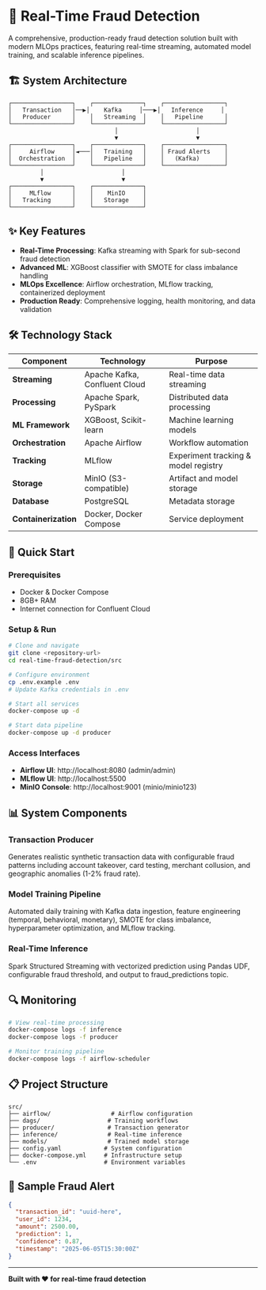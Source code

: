 # 🚨 Real-Time Fraud Detection

A comprehensive, production-ready fraud detection solution built with modern MLOps practices, featuring real-time streaming, automated model training, and scalable inference pipelines.

## 🏗️ **System Architecture**

```
┌─────────────────┐    ┌──────────────┐    ┌─────────────────┐
│   Transaction   │──▶│    Kafka     │───▶│   Inference     │
│   Producer      │    │   Streaming  │    │   Pipeline      │
└─────────────────┘    └──────────────┘    └─────────────────┘
                              │                      │
                              ▼                      ▼
┌─────────────────┐    ┌──────────────┐    ┌─────────────────┐
│     Airflow     │◄───│   Training   │    │ Fraud Alerts    │
│  Orchestration  │    │   Pipeline   │    │   (Kafka)       │
└─────────────────┘    └──────────────┘    └─────────────────┘
         │                      │
         ▼                      ▼
┌─────────────────┐    ┌──────────────┐
│     MLflow      │    │    MinIO     │
│   Tracking      │    │   Storage    │
└─────────────────┘    └──────────────┘
```

## ✨ **Key Features**

- **Real-Time Processing**: Kafka streaming with Spark for sub-second fraud detection
- **Advanced ML**: XGBoost classifier with SMOTE for class imbalance handling
- **MLOps Excellence**: Airflow orchestration, MLflow tracking, containerized deployment
- **Production Ready**: Comprehensive logging, health monitoring, and data validation

## 🛠️ **Technology Stack**

| Component | Technology | Purpose |
|-----------|------------|---------|
| **Streaming** | Apache Kafka, Confluent Cloud | Real-time data streaming |
| **Processing** | Apache Spark, PySpark | Distributed data processing |
| **ML Framework** | XGBoost, Scikit-learn | Machine learning models |
| **Orchestration** | Apache Airflow | Workflow automation |
| **Tracking** | MLflow | Experiment tracking & model registry |
| **Storage** | MinIO (S3-compatible) | Artifact and model storage |
| **Database** | PostgreSQL | Metadata storage |
| **Containerization** | Docker, Docker Compose | Service deployment |

## 🚀 **Quick Start**

### **Prerequisites**
- Docker & Docker Compose
- 8GB+ RAM
- Internet connection for Confluent Cloud

### **Setup & Run**
```bash
# Clone and navigate
git clone <repository-url>
cd real-time-fraud-detection/src

# Configure environment
cp .env.example .env
# Update Kafka credentials in .env

# Start all services
docker-compose up -d

# Start data pipeline
docker-compose up -d producer
```

### **Access Interfaces**
- **Airflow UI**: http://localhost:8080 (admin/admin)
- **MLflow UI**: http://localhost:5500
- **MinIO Console**: http://localhost:9001 (minio/minio123)

## 📊 **System Components**

### **Transaction Producer**
Generates realistic synthetic transaction data with configurable fraud patterns including account takeover, card testing, merchant collusion, and geographic anomalies (1-2% fraud rate).

### **Model Training Pipeline**
Automated daily training with Kafka data ingestion, feature engineering (temporal, behavioral, monetary), SMOTE for class imbalance, hyperparameter optimization, and MLflow tracking.

### **Real-Time Inference**
Spark Structured Streaming with vectorized prediction using Pandas UDF, configurable fraud threshold, and output to fraud_predictions topic.

## 🔍 **Monitoring**

```bash
# View real-time processing
docker-compose logs -f inference
docker-compose logs -f producer

# Monitor training pipeline
docker-compose logs -f airflow-scheduler
```

## 📋 **Project Structure**

```
src/
├── airflow/                 # Airflow configuration
├── dags/                   # Training workflows
├── producer/               # Transaction generator
├── inference/              # Real-time inference
├── models/                 # Trained model storage
├── config.yaml            # System configuration
├── docker-compose.yml     # Infrastructure setup
└── .env                   # Environment variables
```

## 🚨 **Sample Fraud Alert**

```json
{
  "transaction_id": "uuid-here",
  "user_id": 1234,
  "amount": 2500.00,
  "prediction": 1,
  "confidence": 0.87,
  "timestamp": "2025-06-05T15:30:00Z"
}
```

---

**Built with ❤️ for real-time fraud detection**
